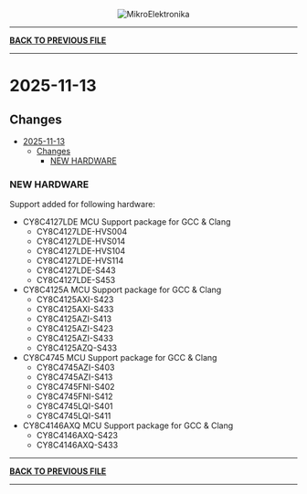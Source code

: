 <p align="center">
  <img src="http://www.mikroe.com/img/designs/beta/logo_small.png?raw=true" alt="MikroElektronika"/>
</p>

---

**[BACK TO PREVIOUS FILE](../changelog.md)**

---

# 2025-11-13

## Changes

- [2025-11-13](#2025-11-13)
  - [Changes](#changes)
    - [NEW HARDWARE](#new-hardware)

### NEW HARDWARE

Support added for following hardware:

+ CY8C4127LDE MCU Support package for GCC & Clang
  + CY8C4127LDE-HVS004
  + CY8C4127LDE-HVS014
  + CY8C4127LDE-HVS104
  + CY8C4127LDE-HVS114
  + CY8C4127LDE-S443
  + CY8C4127LDE-S453
+ CY8C4125A MCU Support package for GCC & Clang
  + CY8C4125AXI-S423
  + CY8C4125AXI-S433
  + CY8C4125AZI-S413
  + CY8C4125AZI-S423
  + CY8C4125AZI-S433
  + CY8C4125AZQ-S433
+ CY8C4745 MCU Support package for GCC & Clang
  + CY8C4745AZI-S403
  + CY8C4745AZI-S413
  + CY8C4745FNI-S402
  + CY8C4745FNI-S412
  + CY8C4745LQI-S401
  + CY8C4745LQI-S411
+ CY8C4146AXQ MCU Support package for GCC & Clang
  + CY8C4146AXQ-S423
  + CY8C4146AXQ-S433

---

**[BACK TO PREVIOUS FILE](../changelog.md)**

---
